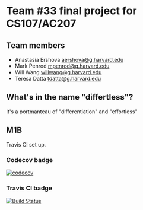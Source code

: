 # Team #33 final project for CS107/AC207

## Team members

* Anastasia Ershova aershova@g.harvard.edu
* Mark Penrod mpenrod@g.harvard.edu
* Will Wang willwang@g.harvard.edu
* Teresa Datta tdatta@g.harvard.edu

## What's in the name "differtless"?

It's a portmanteau of "differentiation" and "effortless"

## M1B

Travis CI set up.

### Codecov badge

[![codecov](https://codecov.io/gh/differtless/cs107-FinalProject/branch/test-dev/graph/badge.svg?token=a2d58c18-0a84-4c6a-9f2c-4f3cb1c1ab1d)](https://codecov.io/gh/differtless/cs107-FinalProject)

### Travis CI badge

[![Build Status](https://travis-ci.com/differtless/cs107-FinalProject.svg?token=ZrM8oyab1Y4rgKUpwoqF&branch=test-dev)](https://travis-ci.com/differtless/cs107-FinalProject)
